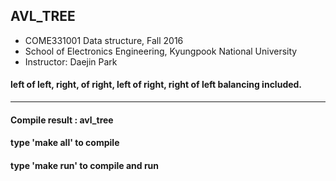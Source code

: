 
 ## AVL_TREE
 * COME331001 Data structure, Fall 2016
 * School of Electronics Engineering, Kyungpook National University
 * Instructor: Daejin Park

 #### left of left, right, of right, left of right, right of left balancing included.
-------------------------------------------------------------------------------------- 

 #### Compile result : avl_tree
 #### type 'make all' to compile
 #### type 'make run' to compile and run

